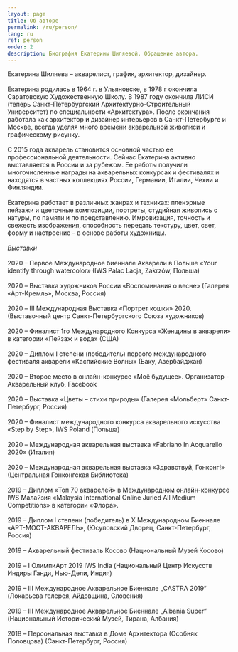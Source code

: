 ```yaml
---
layout: page
title: Об авторе
permalink: /ru/person/
lang: ru
ref: person
order: 2
description: Биография Екатерины Шиляевой. Обращение автора.
---
```


Екатерина Шиляева – акварелист, график, архитектор, дизайнер.
<br/>
<br/>
Екатерина родилась в 1964 г. в Ульяновске, в 1978 г окончила Саратовскую Художественную Школу. В 1987 году окончила ЛИСИ (теперь Санкт-Петербургский Архитектурно-Строительный Университет) по специальности «Архитектура».  После окончания работала как архитектор и дизайнер интерьеров в Санкт-Петербурге и Москве, всегда уделяя много времени акварельной живописи и графическому рисунку.
<br/>
<br/>
С 2015 года акварель становится основной частью ее профессиональной деятельности. Сейчас Екатерина активно выставляется в России и за рубежом. Ее работы получили многочисленные награды на акварельных конкурсах и фестивалях и находятся в частных коллекциях России, Германии, Италии, Чехии и Финляндии.
<br/>
<br/>
Екатерина работает в различных жанрах и техниках: пленэрные пейзажи и цветочные композиции, портреты, студийная живопись с натуры, по памяти и по представлению. Имровизация, точность и свежесть изображения, способность передать текстуру, цвет, свет, форму и настроение – в основе работы художницы.
<br/>
<br/>
_Выставки_
<br/>
<br/>
2020 – Первое Международное биеннале Акварели в Польше «Your identify through watercolor» (IWS Palac Lacja, Zakrzów, Польша)
<br/>
<br/>
2020 – Выставка художников России «Воспоминания о весне» (Галерея «Арт-Кремль», Москва, Россия)
<br/>
<br/>
2020 – III Международная Выставка «Портрет кошки» 2020. (Выставочный центр Санкт-Петербургского Союза художников)
<br/>
<br/>
2020 – Финалист 1го Международного Конкурса «Женщины в акварели» в категории «Пейзаж и вода» (США)
<br/>
<br/>
2020 – Диплом I степени (победитель) первого международного фестиваля акварели «Каспийские Волны» (Баку, Азербайджан)
<br/>
<br/>
2020 – Второе место в онлайн-конкурсе «Моё будущее». Организатор - Акварельный клуб, Facebook
<br/>
<br/>
2020 – Выставка «Цветы – стихи природы» (Галерея «Мольберт» Санкт-Петербург, Россия)
<br/>
<br/>
2020 – Финалист международного конкурса акварельного искусства «Step by Step»,  IWS Poland (Польша)
<br/>
<br/>
2020 – Международная акварельная выставка «Fabriano In Acquarello 2020» (Италия)
<br/>
<br/>
2020 – Международная акварельная выставка «Здравствуй, Гонконг!» (Центральная Гонконгская Библиотека)
<br/>
<br/>
2019 – Диплом «Toп 70 акварелей» в Международном онлайн-конкурсе IWS Малайзия «Malaysia International Online Juried All Medium Competitions» в категории «Флора».
<br/>
<br/>
2019 – Диплом I степени (победитель) в X Международном Биеннале «АРТ-МОСТ-АКВАРЕЛЬ», (Юсуповский Дворец, Санкт-Петербург, Россия)
<br/>
<br/>
2019 – Акварельный фестиваль Косово (Национальный Музей Косово)
<br/>
<br/>
2019 – I ОлимпиАрт 2019 IWS India (Национальный Центр Искусств Индиры Ганди, Нью-Дели, Индия)
<br/>
<br/>
2019 – III Международное Акварельное Биеннале „CASTRA 2019“ (Локарьева гелерея, Айдовщина, Словения)
<br/>
<br/>
2019 – III Международное Акварельное Биеннале „Albania Super“ (Национальный Исторический Музей, Тирана, Албания)
<br/>
<br/>
2018 – Персональная выставка в Доме Архитектора (Особняк Половцова) (Санкт-Петербург, Россия)

